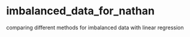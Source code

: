 # imbalanced_data_for_nathan
comparing different methods for imbalanced data with linear regression
